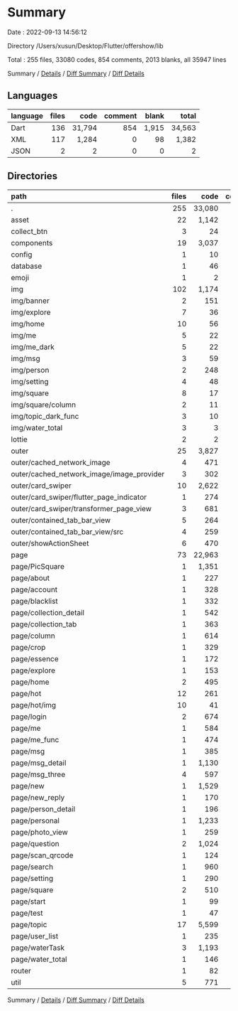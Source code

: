 # Summary

Date : 2022-09-13 14:56:12

Directory /Users/xusun/Desktop/Flutter/offershow/lib

Total : 255 files,  33080 codes, 854 comments, 2013 blanks, all 35947 lines

Summary / [Details](details.md) / [Diff Summary](diff.md) / [Diff Details](diff-details.md)

## Languages
| language | files | code | comment | blank | total |
| :--- | ---: | ---: | ---: | ---: | ---: |
| Dart | 136 | 31,794 | 854 | 1,915 | 34,563 |
| XML | 117 | 1,284 | 0 | 98 | 1,382 |
| JSON | 2 | 2 | 0 | 0 | 2 |

## Directories
| path | files | code | comment | blank | total |
| :--- | ---: | ---: | ---: | ---: | ---: |
| . | 255 | 33,080 | 854 | 2,013 | 35,947 |
| asset | 22 | 1,142 | 24 | 92 | 1,258 |
| collect_btn | 3 | 24 | 0 | 3 | 27 |
| components | 19 | 3,037 | 134 | 141 | 3,312 |
| config | 1 | 10 | 0 | 1 | 11 |
| database | 1 | 46 | 7 | 7 | 60 |
| emoji | 1 | 2 | 0 | 1 | 3 |
| img | 102 | 1,174 | 0 | 84 | 1,258 |
| img/banner | 2 | 151 | 0 | 2 | 153 |
| img/explore | 7 | 36 | 0 | 8 | 44 |
| img/home | 10 | 56 | 0 | 9 | 65 |
| img/me | 5 | 22 | 0 | 5 | 27 |
| img/me_dark | 5 | 22 | 0 | 5 | 27 |
| img/msg | 3 | 59 | 0 | 3 | 62 |
| img/person | 2 | 248 | 0 | 0 | 248 |
| img/setting | 4 | 48 | 0 | 4 | 52 |
| img/square | 8 | 17 | 0 | 2 | 19 |
| img/square/column | 2 | 11 | 0 | 2 | 13 |
| img/topic_dark_func | 3 | 10 | 0 | 3 | 13 |
| img/water_total | 3 | 3 | 0 | 0 | 3 |
| lottie | 2 | 2 | 0 | 0 | 2 |
| outer | 25 | 3,827 | 425 | 633 | 4,885 |
| outer/cached_network_image | 4 | 471 | 143 | 91 | 705 |
| outer/cached_network_image/image_provider | 3 | 302 | 35 | 46 | 383 |
| outer/card_swiper | 10 | 2,622 | 156 | 434 | 3,212 |
| outer/card_swiper/flutter_page_indicator | 1 | 274 | 17 | 58 | 349 |
| outer/card_swiper/transformer_page_view | 3 | 681 | 68 | 119 | 868 |
| outer/contained_tab_bar_view | 5 | 264 | 87 | 58 | 409 |
| outer/contained_tab_bar_view/src | 4 | 259 | 87 | 56 | 402 |
| outer/showActionSheet | 6 | 470 | 39 | 50 | 559 |
| page | 73 | 22,963 | 220 | 977 | 24,160 |
| page/PicSquare | 1 | 1,351 | 20 | 52 | 1,423 |
| page/about | 1 | 227 | 0 | 8 | 235 |
| page/account | 1 | 328 | 1 | 13 | 342 |
| page/blacklist | 1 | 332 | 0 | 15 | 347 |
| page/collection_detail | 1 | 542 | 11 | 14 | 567 |
| page/collection_tab | 1 | 363 | 1 | 15 | 379 |
| page/column | 1 | 614 | 1 | 24 | 639 |
| page/crop | 1 | 329 | 1 | 15 | 345 |
| page/essence | 1 | 172 | 0 | 11 | 183 |
| page/explore | 1 | 153 | 0 | 14 | 167 |
| page/home | 2 | 495 | 2 | 40 | 537 |
| page/hot | 12 | 261 | 1 | 29 | 291 |
| page/hot/img | 10 | 41 | 0 | 10 | 51 |
| page/login | 2 | 674 | 1 | 37 | 712 |
| page/me | 1 | 584 | 2 | 30 | 616 |
| page/me_func | 1 | 474 | 5 | 23 | 502 |
| page/msg | 1 | 385 | 0 | 15 | 400 |
| page/msg_detail | 1 | 1,130 | 12 | 43 | 1,185 |
| page/msg_three | 4 | 597 | 2 | 24 | 623 |
| page/new | 1 | 1,529 | 3 | 49 | 1,581 |
| page/new_reply | 1 | 170 | 1 | 11 | 182 |
| page/person_detail | 1 | 196 | 1 | 12 | 209 |
| page/personal | 1 | 1,233 | 39 | 51 | 1,323 |
| page/photo_view | 1 | 259 | 4 | 7 | 270 |
| page/question | 2 | 1,024 | 6 | 20 | 1,050 |
| page/scan_qrcode | 1 | 124 | 0 | 12 | 136 |
| page/search | 1 | 960 | 3 | 35 | 998 |
| page/setting | 1 | 290 | 18 | 10 | 318 |
| page/square | 2 | 510 | 0 | 35 | 545 |
| page/start | 1 | 99 | 1 | 12 | 112 |
| page/test | 1 | 47 | 0 | 7 | 54 |
| page/topic | 17 | 5,599 | 55 | 205 | 5,859 |
| page/user_list | 1 | 235 | 0 | 12 | 247 |
| page/waterTask | 3 | 1,193 | 17 | 48 | 1,258 |
| page/water_total | 1 | 146 | 2 | 8 | 156 |
| router | 1 | 82 | 0 | 2 | 84 |
| util | 5 | 771 | 44 | 72 | 887 |

Summary / [Details](details.md) / [Diff Summary](diff.md) / [Diff Details](diff-details.md)